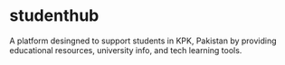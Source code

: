 # studenthub
A platform desingned to support students in KPK, Pakistan by providing educational resources, university info, and tech learning tools.
